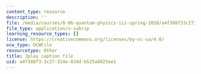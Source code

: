 ```yaml
---
content_type: resource
description: ''
file: /media/courses/8-06-quantum-physics-iii-spring-2018/a4f388f33c27314e034db525a6025ee1_-pMowqywuIY.srt
file_type: application/x-subrip
learning_resource_types: []
license: https://creativecommons.org/licenses/by-nc-sa/4.0/
ocw_type: OCWFile
resourcetype: Other
title: 3play caption file
uid: a4f388f3-3c27-314e-034d-b525a6025ee1
---
```

